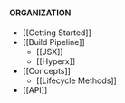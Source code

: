 <sup><h4>ORGANIZATION</h4></sup>

* [[Getting Started]]
* [[Build Pipeline]]
  * [[JSX]]
  * [[Hyperx]]
* [[Concepts]]
  * [[Lifecycle Methods]]
* [[API]]

